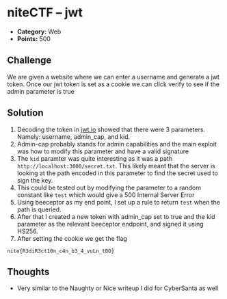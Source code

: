 # niteCTF – jwt

- **Category:** Web
- **Points:** 500

## Challenge

We are given a website where we can enter a username and generate a jwt token. Once our jwt token is set as a cookie we can click verify to see if the admin parameter is true

## Solution

1. Decoding the token in [jwt.io](https://jwt.io) showed that there were 3 parameters. Namely: username, admin_cap, and kid.
2. Admin-cap probably stands for admin capabilities and the main exploit was how to modify this parameter and have a valid signature
3. The `kid` paramter was quite interesting as it was a path `http://localhost:3000/secret.txt`. This likely meant that the server is looking at the path encoded in this parameter to find the secret used to sign the key.
4. This could be tested out by modifying the parameter to a random constant like `test` which would give a 500 Internal Server Error
5. Using beeceptor as my end point, I set up a rule to return `test` when the path is queried.
6. After that I created a new token with admin_cap set to true and the kid parameter as the relevant beeceptor endpoint, and signed it using HS256.
7. After setting the cookie we get the flag

```
nite{R3diR3ct10n_c4n_b3_4_vuLn_t0O}
```

## Thoughts

- Very similar to the Naughty or Nice writeup I did for CyberSanta as well
